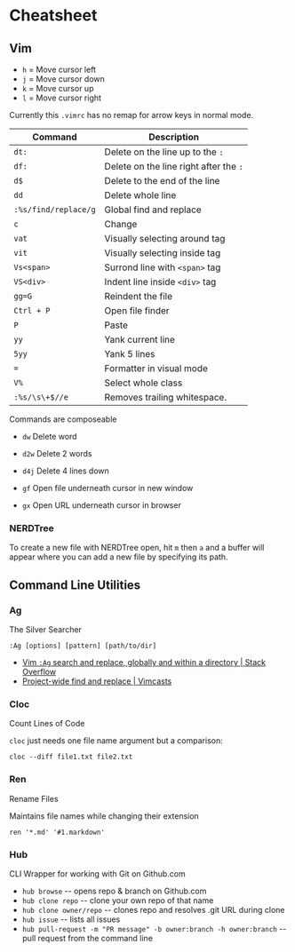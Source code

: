 # Cheatsheet

## Vim

- `h` = Move cursor left
- `j` = Move cursor down
- `k` = Move cursor up
- `l` = Move cursor right

Currently this `.vimrc` has no remap for arrow keys in normal mode.

|Command             | Description                           |
|--------------------| --------------------------------------|
|`dt:`               | Delete on the line up to the `:`      |
|`df:`               | Delete on the line right after the `:`|
|`d$`                | Delete to the end of the line         |
|`dd`                | Delete whole line                     |
|`:%s/find/replace/g`| Global find and replace               |
|`c`                 | Change                                |
|`vat`               | Visually selecting around tag         |
|`vit`               | Visually selecting inside tag         |
|`Vs<span>`          | Surrond line with `<span>` tag        |
|`VS<div>`           | Indent line inside `<div>` tag        |
|`gg=G`              | Reindent the file                     |
|`Ctrl + P`          | Open file finder                      |
|`P`                 | Paste                                 |
|`yy`                | Yank current line                     |
|`5yy`               | Yank 5 lines                          |
|`=`                 | Formatter in visual mode              |
|`V%`                | Select whole class                    |
|`:%s/\s\+$//e`      | Removes trailing whitespace.          |


Commands are composeable

- `dw` Delete word
- `d2w` Delete 2 words
- `d4j` Delete 4 lines down


- `gf` Open file underneath cursor in new window
- `gx` Open URL underneath cursor in browser

### NERDTree

To create a new file with NERDTree open, hit `m` then `a` and a buffer will appear where you can add a new file by specifying its path.

## Command Line Utilities

### Ag

The Silver Searcher

```shell
:Ag [options] [pattern] [path/to/dir]
```

- [Vim `:Ag` search and replace, globally and within a directory | Stack Overflow](http://stackoverflow.com/questions/22206332/vim-ag-search-and-replace-globally-and-within-a-directory)
- [Project-wide find and replace | Vimcasts](http://vimcasts.org/episodes/project-wide-find-and-replace/)

### Cloc

Count Lines of Code

`cloc` just needs one file name argument but a comparison:

```shell
cloc --diff file1.txt file2.txt
```

### Ren

Rename Files

Maintains file names while changing their extension

```shell
ren '*.md' '#1.markdown'
```


### Hub

CLI Wrapper for working with Git on Github.com

- `hub browse` -- opens repo & branch on Github.com
- `hub clone repo` -- clone your own repo of that name
- `hub clone owner/repo` -- clones repo and resolves .git URL during clone
- `hub issue` -- lists all issues
- `hub pull-request -m "PR message" -b owner:branch -h owner:branch` -- pull request from the command line
